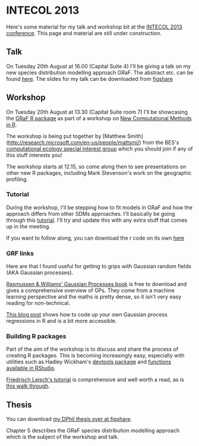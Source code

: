 INTECOL 2013
===========

Here's some material for my talk and workshop bit at the [INTECOL 2013 conference](http://www.intecol2013.org/ "INTECOL 2013 website"). This page and material are still under construction.

Talk
---
On Tuesday 20th August at 16.00 (Capital Suite 4) I'll be giving a talk on my new species distribution modelling approach GRaF. The abstract etc. can be found [here](http://eventmobi.com/INTECOL2013/#!/session/183611/ "GRaF talk abstract").
The slides for my talk can be downloaded from [figshare](http://figshare.com/articles/GRaF_Fast_flexible_Bayesian_species_distribution_modelling_using_Gaussian_random_fields/775351)


Workshop
---

On Tuesday 20th August at 13.30 (Capital Suite room 7) I'll be showcasing the [GRaF R package](http://cran.r-project.org/web/packages/GRaF/index.html "GRaF package") as part of a workshop on [New Computational Methods in R](http://www.intecol2013.org/70_NewComputationalMethodsinRworkshop.html "Workshop").

The workshop is being put together by [Matthew Smith] (http://research.microsoft.com/en-us/people/mattsmi/) from the BES's [computational ecology special interest group](http://www.britishecologicalsociety.org/getting-involved/special-interest-groups/computational-ecology/ "computational ecology SIG") which you should join if any of this stuff interests you!

The workshop starts at 12.15, so come along then to see presentations on other new R packages, including Mark Stevenson's work on the geographic profiling.

### Tutorial
During the workshop, I'll be stepping how to fit models in GRaF and how the approach differs from other SDMs approaches. I'll basically be going through this [tutorial](https://rawgithub.com/goldingn/intecol2013/master/tutorial/graf_workshop.html). I'll try and update this with any extra stuff that comes up in the meeting.

If you want to follow along, you can download the r code on its own [here](https://github.com/goldingn/intecol2013/blob/master/tutorial/graf_workshop.R)

### GRF links
Here are  that I found useful for getting to grips with Gaussian random fields (AKA Gaussian processes).

[Rasmussen & Williams' Gaussian Processes book](http://www.gaussianprocess.org/gpml) is free to download and gives a comprehensive overview of GPs. They come from a machine learning perspective and the maths is pretty dense, so it isn't very easy reading for non-technical.

[This blog post](http://www.jameskeirstead.ca/blog/gaussian-process-regression-with-r/) shows how to code up your own Gaussian process regressions in R and is a bit more accessible.


### Building R packages
Part of the aim of the workshop is to discuss and share the process of creating R packages.
This is becoming increasingly easy, especially with utilities such as Hadley Wickham's [devtools package](http://cran.r-project.org/web/packages/devtools/index.html) and [functions available in RStudio](http://www.rstudio.com/ide/docs/packages/overview).

[Friedrisch Leisch's tutorial](http://cran.r-project.org/doc/contrib/Leisch-CreatingPackages.pdf) is comprehensive and well worth a read, as is [this walk through](http://biostat.mc.vanderbilt.edu/wiki/Main/HowToCreateAnRPackage).


Thesis
---
You can download [my DPhil thesis over at figshare](http://figshare.com/articles/PhD_thesis_Mapping_and_understanding_the_distributions_of_potential_vector_mosquitoes_in_the_UK_New_methods_and_applications/767289 "Nick's DPhil thesis").

Chapter 5 describes the GRaF species distribution modelling approach which is the subject of the workshop and talk.
